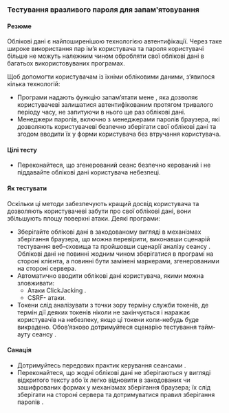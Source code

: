 ### Тестування вразливого пароля для запам'ятовування

#### Резюме
Облікові дані є найпоширенішою технологією автентифікації. Через таке широке використання пар ім’я користувача та пароля користувачі більше не можуть належним чином обробляти свої облікові дані в багатьох використовуваних програмах.

Щоб допомогти користувачам із їхніми обліковими даними, з’явилося кілька технологій:

- Програми надають функцію запам’ятати мене , яка дозволяє користувачеві залишатися автентифікованим протягом тривалого періоду часу, не запитуючи в нього ще раз облікові дані.
- Менеджери паролів, включно з менеджерами паролів браузера, які дозволяють користувачеві безпечно зберігати свої облікові дані та згодом вводити їх у форми користувача без втручання користувача.
#### Цілі тесту
- Переконайтеся, що згенерований сеанс безпечно керований і не піддавайте облікові дані користувача небезпеці.
#### Як тестувати
Оскільки ці методи забезпечують кращий досвід користувача та дозволяють користувачеві забути про свої облікові дані, вони збільшують площу поверхні атаки. Деякі програми:

- Зберігайте облікові дані в закодованому вигляді в механізмах зберігання браузера, що можна перевірити, виконавши сценарій тестування веб-сховища та пройшовши сценарії аналізу сеансу . Облікові дані не повинні жодним чином зберігатися в програмі на стороні клієнта, а повинні бути замінені маркерами, згенерованими на стороні сервера.
- Автоматично вводити облікові дані користувача, якими можна зловживати:
   - Атаки ClickJacking .
   - CSRF- атаки.
- Токени слід аналізувати з точки зору терміну служби токенів, де термін дії деяких токенів ніколи не закінчується і наражає користувачів на небезпеку, якщо ці токени коли-небудь буде викрадено. Обов’язково дотримуйтеся сценарію тестування тайм-ауту сеансу .
#### Санація
- Дотримуйтесь передових практик керування сеансами .
- Переконайтеся, що жодні облікові дані не зберігаються у вигляді відкритого тексту або їх легко відновити в закодованих чи зашифрованих формах у механізмах зберігання браузера; їх слід зберігати на стороні сервера та дотримуватися правил зберігання паролів .

